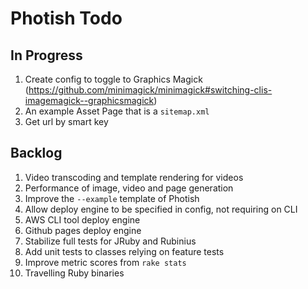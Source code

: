 # Photish Todo

## In Progress

1. Create config to toggle to Graphics Magick
   (https://github.com/minimagick/minimagick#switching-clis-imagemagick--graphicsmagick)
1. An example Asset Page that is a `sitemap.xml`
1. Get url by smart key

## Backlog

1. Video transcoding and template rendering for videos
1. Performance of image, video and page generation
1. Improve the `--example` template of Photish
1. Allow deploy engine to be specified in config, not requiring on CLI
1. AWS CLI tool deploy engine
1. Github pages deploy engine
1. Stabilize full tests for JRuby and Rubinius
1. Add unit tests to classes relying on feature tests
1. Improve metric scores from `rake stats`
1. Travelling Ruby binaries
